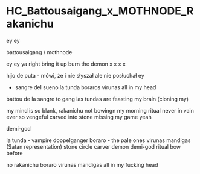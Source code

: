 # HC_Battousaigang_x_MOTHNODE_Rakanichu

ey ey

battousaigang / mothnode

ey ey 
ya
right
bring it up
burn the demon
x
x
x
x

hijo de puta - mówi, że i nie słyszał 
ale nie posłuchał ey
- sangre del sueno
la tunda boraros virunas
all in my head

battou de la sangre to gang
las tundas are feasting my brain (cloning my)

my mind is so blank, rakanichu not bowingn
my morning ritual never in vain
ever so vengeful
carved into stone
missing my game yeah

demi-god


la tunda - vampire doppelganger
boraro - the pale ones
virunas mandigas (Satan representation)
stone circle
carver
demon
demi-god
ritual
bow before


no rakanichu
boraro
virunas mandigas
all in my fucking head
